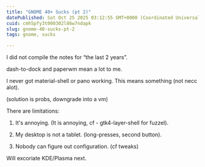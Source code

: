 ```yaml
---
title: "GNOME 40+ Sucks (pt 2)"
datePublished: Sat Oct 25 2025 03:12:55 GMT+0000 (Coordinated Universal Time)
cuid: cmh5pfy3t000302l86w7ndapk
slug: gnome-40-sucks-pt-2
tags: gnome, sucks

---
```


I did not compile the notes for “the last 2 years”.

dash-to-dock and paperwm mean a lot to me.

I never got material-shell or pano working. This means something (not necc alot).

(solution is probs, downgrade into a vm)

There are limitations:

1. It's annoying. (It is annoying, cf - gtk4-layer-shell for fuzzel).
    
2. My desktop is not a tablet. (long-presses, second button).
    
3. Nobody can figure out configuration. (cf tweaks)
    

Will excoriate KDE/Plasma next.